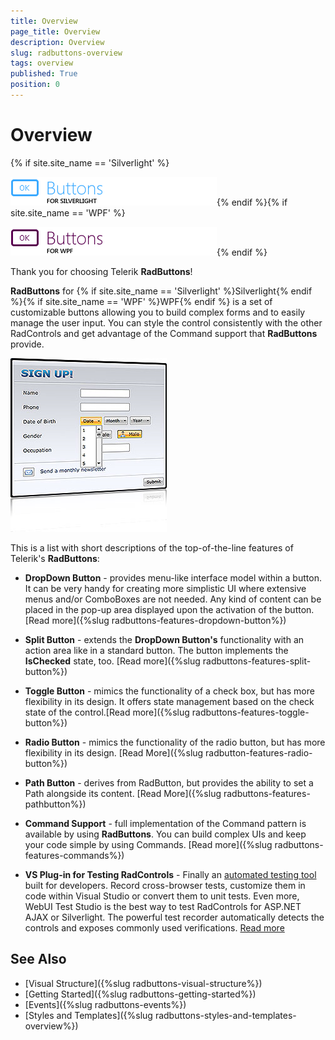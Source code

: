 ```yaml
---
title: Overview
page_title: Overview
description: Overview
slug: radbuttons-overview
tags: overview
published: True
position: 0
---
```


# Overview

{% if site.site_name == 'Silverlight' %}

![Buttons SL Icon](images/Buttons_SL_Icon.png){% endif %}{% if site.site_name == 'WPF' %}

![Buttons WPF Icon](images/Buttons_WPF_Icon.png){% endif %}

Thank you for choosing Telerik __RadButtons__!

__RadButtons__ for {% if site.site_name == 'Silverlight' %}Silverlight{% endif %}{% if site.site_name == 'WPF' %}WPF{% endif %} is a set of customizable buttons allowing you to build complex forms and to easily manage the user input.  You can style the control consistently with the other RadControls and get advantage of the Command support that __RadButtons__ provide.

![](images/RadButtons_Overview_02.png)

This is a list with short descriptions of the top-of-the-line features of Telerik's __RadButtons__:

* __DropDown Button__ - provides menu-like interface model within a button. It can be very handy for creating more simplistic UI where extensive menus and/or ComboBoxes are not needed. Any kind of content can be placed in the pop-up area displayed upon the activation of the button. [Read more]({%slug radbuttons-features-dropdown-button%})

* __Split Button__ - extends the __DropDown Button's__ functionality with an action area like in a standard button. The button implements the __IsChecked__ state, too. [Read more]({%slug radbuttons-features-split-button%})

* __Toggle Button__ - mimics the functionality of a check box, but has more flexibility in its design. It offers state management based on the check state of the control.[Read more]({%slug radbuttons-features-toggle-button%})

* __Radio Button__ - mimics the functionality of the radio button, but has more flexibility in its design. [Read More]({%slug radbutton-features-radio-button%})

* __Path Button__ - derives from RadButton, but provides the ability to set a Path alongside its content. [Read More]({%slug radbuttons-features-pathbutton%})

* __Command Support__ - full implementation of the Command pattern is available by using __RadButtons__. You can build complex UIs and keep your code simple by using Commands. [Read more]({%slug radbuttons-features-commands%})

* __VS Plug-in for Testing RadControls__ - Finally an [automated testing tool](http://www.telerik.com/products/web-testing-tools.aspx) built for developers. Record cross-browser tests, customize them in code within Visual Studio or convert them to unit tests. Even more, WebUI Test Studio is the best way to test RadControls for ASP.NET AJAX or Silverlight. The powerful test recorder automatically detects the controls and exposes commonly used verifications. [Read more](http://www.telerik.com/products/web-testing-tools.aspx)

## See Also
 * [Visual Structure]({%slug radbuttons-visual-structure%})
 * [Getting Started]({%slug radbuttons-getting-started%})
 * [Events]({%slug radbuttons-events%})
 * [Styles and Templates]({%slug radbuttons-styles-and-templates-overview%})